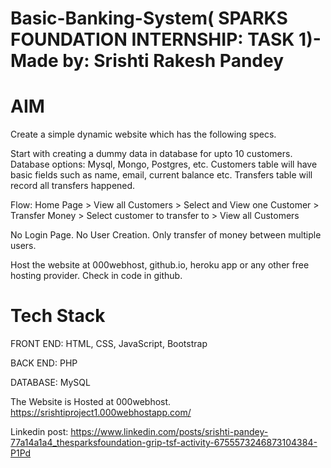 # Basic-Banking-System( SPARKS FOUNDATION INTERNSHIP: TASK 1)- Made by: Srishti Rakesh Pandey

# AIM
Create a simple dynamic website which has the following specs.

Start with creating a dummy data in database for upto 10 customers. Database options: Mysql, Mongo, Postgres, etc. Customers table will have basic fields such as name, email, current balance etc. Transfers table will record all transfers happened.

Flow: Home Page > View all Customers > Select and View one Customer > Transfer Money > Select customer to transfer to > View all Customers

No Login Page. No User Creation. Only transfer of money between multiple users.

Host the website at 000webhost, github.io, heroku app or any other free hosting provider. Check in code in github.

# Tech Stack
FRONT END: HTML, CSS, JavaScript, Bootstrap 

BACK END: PHP

DATABASE: MySQL

The Website is Hosted at 000webhost. https://srishtiproject1.000webhostapp.com/

Linkedin post: https://www.linkedin.com/posts/srishti-pandey-77a14a1a4_thesparksfoundation-grip-tsf-activity-6755573246873104384-P1Pd
